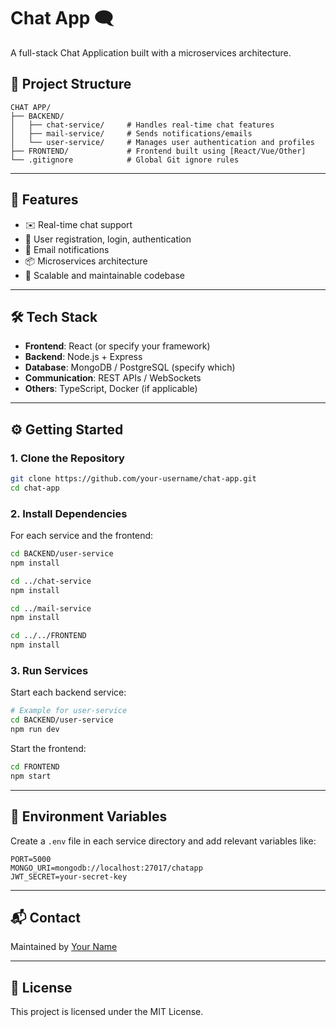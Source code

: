 # Chat App 🗨️

A full-stack Chat Application built with a microservices architecture.

## 📁 Project Structure

```
CHAT APP/
├── BACKEND/
│   ├── chat-service/     # Handles real-time chat features
│   ├── mail-service/     # Sends notifications/emails
│   └── user-service/     # Manages user authentication and profiles
├── FRONTEND/             # Frontend built using [React/Vue/Other]
└── .gitignore            # Global Git ignore rules
```

---

## 🚀 Features

- ✉️ Real-time chat support
- 🔐 User registration, login, authentication
- 📧 Email notifications
- 📦 Microservices architecture
- 🧠 Scalable and maintainable codebase

---

## 🛠 Tech Stack

- **Frontend**: React (or specify your framework)
- **Backend**: Node.js + Express
- **Database**: MongoDB / PostgreSQL (specify which)
- **Communication**: REST APIs / WebSockets
- **Others**: TypeScript, Docker (if applicable)

---

## ⚙️ Getting Started

### 1. Clone the Repository

```bash
git clone https://github.com/your-username/chat-app.git
cd chat-app
```

### 2. Install Dependencies

For each service and the frontend:

```bash
cd BACKEND/user-service
npm install

cd ../chat-service
npm install

cd ../mail-service
npm install

cd ../../FRONTEND
npm install
```

### 3. Run Services

Start each backend service:

```bash
# Example for user-service
cd BACKEND/user-service
npm run dev
```

Start the frontend:

```bash
cd FRONTEND
npm start
```

---

## 📄 Environment Variables

Create a `.env` file in each service directory and add relevant variables like:

```
PORT=5000
MONGO_URI=mongodb://localhost:27017/chatapp
JWT_SECRET=your-secret-key
```

---

## 📬 Contact

Maintained by [Your Name](https://github.com/your-username)

---

## 📜 License

This project is licensed under the MIT License.

